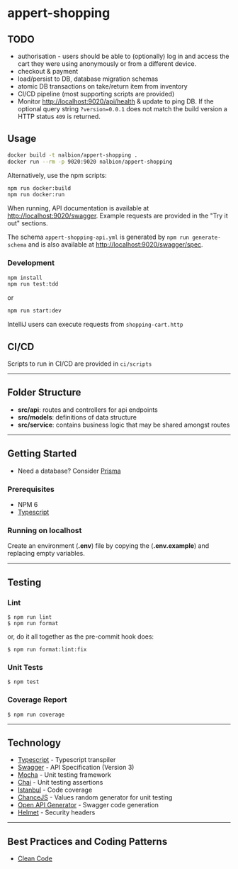 # appert-shopping

## TODO
- authorisation - users should be able to (optionally) log in and access the cart they were using anonymously or from a different device.
- checkout & payment
- load/persist to DB, database migration schemas
- atomic DB transactions on take/return item from inventory
- CI/CD pipeline (most supporting scripts are provided)
- Monitor [http://localhost:9020/api/health](http://localhost:9020/api/health) & update to ping DB. If the optional query string `?version=0.0.1` does not match the build version a HTTP status `409` is returned.

## Usage

```bash
docker build -t nalbion/appert-shopping .
docker run --rm -p 9020:9020 nalbion/appert-shopping
```

Alternatively, use the npm scripts:

```bash
npm run docker:build
npm run docker:run
```

When running, API documentation is available at [http://localhost:9020/swagger](http://localhost:9020/swagger). Example requests are provided in the "Try it out" sections.

The schema `appert-shopping-api.yml` is generated by `npm run generate-schema` and is also available at [http://localhost:9020/swagger/spec](http://localhost:9020/swagger/spec).

### Development

```bash
npm install
npm run test:tdd
```

or

```bash
npm run start:dev
```

IntelliJ users can execute requests from `shopping-cart.http`


## CI/CD
Scripts to run in CI/CD are provided in `ci/scripts`

___
## **Folder Structure**

- **src/api**: routes and controllers for api endpoints
- **src/models**: definitions of data structure
- **src/service**: contains business logic that may be shared amongst routes

___
## **Getting Started**

- Need a database? Consider [Prisma](https://www.prisma.io/)

### Prerequisites

- NPM 6
- [Typescript](https://www.typescriptlang.org/)


### Running on localhost

Create an environment (**.env**) file by copying the (**.env.example**) and replacing empty variables.

___
## **Testing**
### Lint
    $ npm run lint
    $ npm run format

or, do it all together as the pre-commit hook does:

    $ npm run format:lint:fix

### Unit Tests
    $ npm test

### Coverage Report
    $ npm run coverage

___
## Technology
- [Typescript](https://www.typescriptlang.org) - Typescript transpiler
- [Swagger](https://swagger.io/) - API Specification (Version 3)
- [Mocha](https://github.com/mochajs/mocha) - Unit testing framework
- [Chai](https://github.com/chaijs/chai) - Unit testing assertions
- [Istanbul](https://istanbul.js.org) - Code coverage
- [ChanceJS](https://chancejs.com/) - Values random generator for unit testing
- [Open API Generator](https://github.com/OpenAPITools/openapi-generator) - Swagger code generation
- [Helmet](https://github.com/helmetjs/helmet) - Security headers

___
## Best Practices and Coding Patterns
- [Clean Code](https://gist.github.com/wojteklu/73c6914cc446146b8b533c0988cf8d29)
